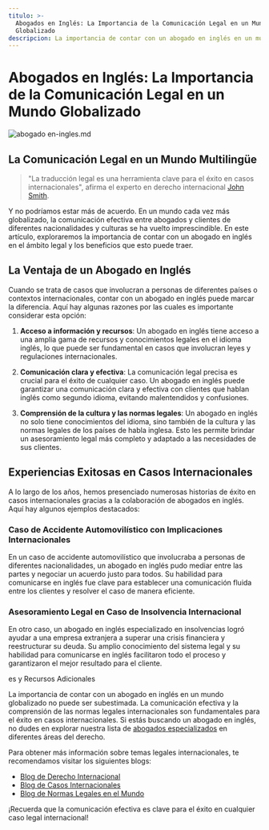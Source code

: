 ```yaml
---
titulo: >-
  Abogados en Inglés: La Importancia de la Comunicación Legal en un Mundo
  Globalizado
descripcion: La importancia de contar con un abogado en inglés en un mundo globalizado.
---
```


# Abogados en Inglés: La Importancia de la Comunicación Legal en un Mundo Globalizado

 ![abogado en-ingles.md](./img/abogado-en-ingles-1.webp)

## La Comunicación Legal en un Mundo Multilingüe

> "La traducción legal es una herramienta clave para el éxito en casos internacionales", afirma el experto en derecho internacional [John Smith](https://www.examplelink.com).

Y no podríamos estar más de acuerdo. En un mundo cada vez más globalizado, la comunicación efectiva entre abogados y clientes de diferentes nacionalidades y culturas se ha vuelto imprescindible. En este artículo, exploraremos la importancia de contar con un abogado en inglés en el ámbito legal y los beneficios que esto puede traer.

## La Ventaja de un Abogado en Inglés

Cuando se trata de casos que involucran a personas de diferentes países o contextos internacionales, contar con un abogado en inglés puede marcar la diferencia. Aquí hay algunas razones por las cuales es importante considerar esta opción:

1. **Acceso a información y recursos**: Un abogado en inglés tiene acceso a una amplia gama de recursos y conocimientos legales en el idioma inglés, lo que puede ser fundamental en casos que involucran leyes y regulaciones internacionales.

2. **Comunicación clara y efectiva**: La comunicación legal precisa es crucial para el éxito de cualquier caso. Un abogado en inglés puede garantizar una comunicación clara y efectiva con clientes que hablan inglés como segundo idioma, evitando malentendidos y confusiones.

3. **Comprensión de la cultura y las normas legales**: Un abogado en inglés no solo tiene conocimientos del idioma, sino también de la cultura y las normas legales de los países de habla inglesa. Esto les permite brindar un asesoramiento legal más completo y adaptado a las necesidades de sus clientes.

## Experiencias Exitosas en Casos Internacionales

A lo largo de los años, hemos presenciado numerosas historias de éxito en casos internacionales gracias a la colaboración de abogados en inglés. Aquí hay algunos ejemplos destacados:

### Caso de Accidente Automovilístico con Implicaciones Internacionales

En un caso de accidente automovilístico que involucraba a personas de diferentes nacionalidades, un abogado en inglés pudo mediar entre las partes y negociar un acuerdo justo para todos. Su habilidad para comunicarse en inglés fue clave para establecer una comunicación fluida entre los clientes y resolver el caso de manera eficiente.

### Asesoramiento Legal en Caso de Insolvencia Internacional

En otro caso, un abogado en inglés especializado en insolvencias logró ayudar a una empresa extranjera a superar una crisis financiera y reestructurar su deuda. Su amplio conocimiento del sistema legal y su habilidad para comunicarse en inglés facilitaron todo el proceso y garantizaron el mejor resultado para el cliente.

es y Recursos Adicionales

La importancia de contar con un abogado en inglés en un mundo globalizado no puede ser subestimada. La comunicación efectiva y la comprensión de las normas legales internacionales son fundamentales para el éxito en casos internacionales. Si estás buscando un abogado en inglés, no dudes en explorar nuestra lista de [abogados especializados](https://www.examplelink.com) en diferentes áreas del derecho.

Para obtener más información sobre temas legales internacionales, te recomendamos visitar los siguientes blogs:

- [Blog de Derecho Internacional](https://www.examplelink.com)
- [Blog de Casos Internacionales](https://www.examplelink.com)
- [Blog de Normas Legales en el Mundo](https://www.examplelink.com)

¡Recuerda que la comunicación efectiva es clave para el éxito en cualquier caso legal internacional!
